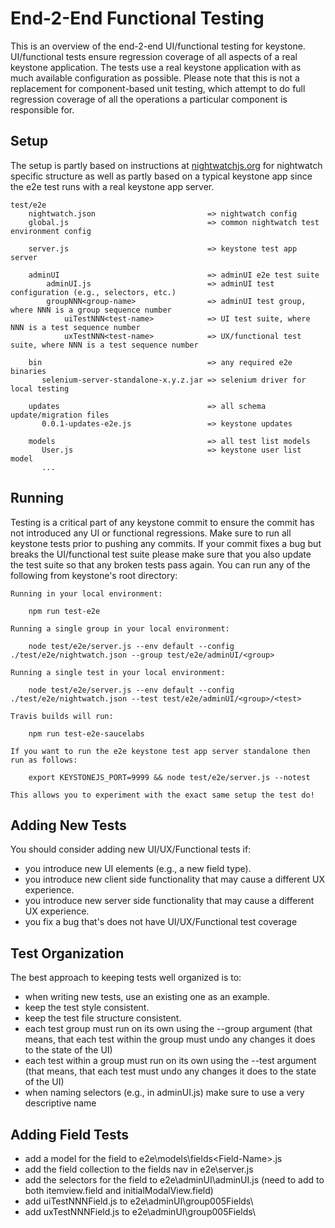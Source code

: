# End-2-End Functional Testing
This is an overview of the end-2-end UI/functional testing for keystone.  UI/functional tests ensure
regression coverage of all aspects of a real keystone application.  The tests use a real keystone
application with as much available configuration as possible.  Please note that this is not a
replacement for component-based unit testing, which attempt to do full regression coverage of all
the operations a particular component is responsible for.


## Setup
The setup is partly based on instructions at [nightwatchjs.org](http://nightwatchjs.org/guide#installation)
for nightwatch specific structure as well as partly based on a typical keystone app since the e2e test runs
with a real keystone app server.

    test/e2e
        nightwatch.json                         => nightwatch config
        global.js                               => common nightwatch test environment config

        server.js                               => keystone test app server

        adminUI                                 => adminUI e2e test suite
            adminUI.js                          => adminUI test configuration (e.g., selectors, etc.)
            groupNNN<group-name>                => adminUI test group, where NNN is a group sequence number
                uiTestNNN<test-name>            => UI test suite, where NNN is a test sequence number
                uxTestNNN<test-name>            => UX/functional test suite, where NNN is a test sequence number

        bin                                     => any required e2e binaries
           selenium-server-standalone-x.y.z.jar => selenium driver for local testing

        updates                                 => all schema update/migration files
           0.0.1-updates-e2e.js                 => keystone updates

        models                                  => all test list models
           User.js                              => keystone user list model
           ...


## Running
Testing is a critical part of any keystone commit to ensure the commit has not introduced any
UI or functional regressions.  Make sure to run all keystone tests prior to pushing any commits.
If your commit fixes a bug but breaks the UI/functional test suite please make sure that you also
update the test suite so that any broken tests pass again.  You can run any of the following
from keystone's root directory:

    Running in your local environment:

        npm run test-e2e

    Running a single group in your local environment:

        node test/e2e/server.js --env default --config ./test/e2e/nightwatch.json --group test/e2e/adminUI/<group>

    Running a single test in your local environment:

        node test/e2e/server.js --env default --config ./test/e2e/nightwatch.json --test test/e2e/adminUI/<group>/<test>

    Travis builds will run:

        npm run test-e2e-saucelabs

    If you want to run the e2e keystone test app server standalone then run as follows:

        export KEYSTONEJS_PORT=9999 && node test/e2e/server.js --notest

    This allows you to experiment with the exact same setup the test do!


## Adding New Tests
You should consider adding new UI/UX/Functional tests if:

- you introduce new UI elements (e.g., a new field type).
- you introduce new client side functionality that may cause a different UX experience.
- you introduce new server side functionality that may cause a different UX experience.
- you fix a bug that's does not have UI/UX/Functional test coverage


## Test Organization
The best approach to keeping tests well organized is to:

- when writing new tests, use an existing one as an example.
- keep the test style consistent.
- keep the test file structure consistent.
- each test group must run on its own using the --group argument (that means, that each test within the group must undo
any changes it does to the state of the UI)
- each test within a group must run on its own using the --test argument (that means, that each test must undo
any changes it does to the state of the UI)
- when naming selectors (e.g., in adminUI.js) make sure to use a very descriptive name


## Adding Field Tests

- add a model for the field to e2e\models\fields\<Field-Name>.js
- add the field collection to the fields nav in e2e\server.js
- add the selectors for the field to e2e\adminUI\adminUI.js (need to add to both itemview.field and initialModalView.field)
- add uiTestNNN<Field-Name>Field.js to e2e\adminUI\group005Fields\
- add uxTestNNN<Field-Name>Field.js to e2e\adminUI\group005Fields\
